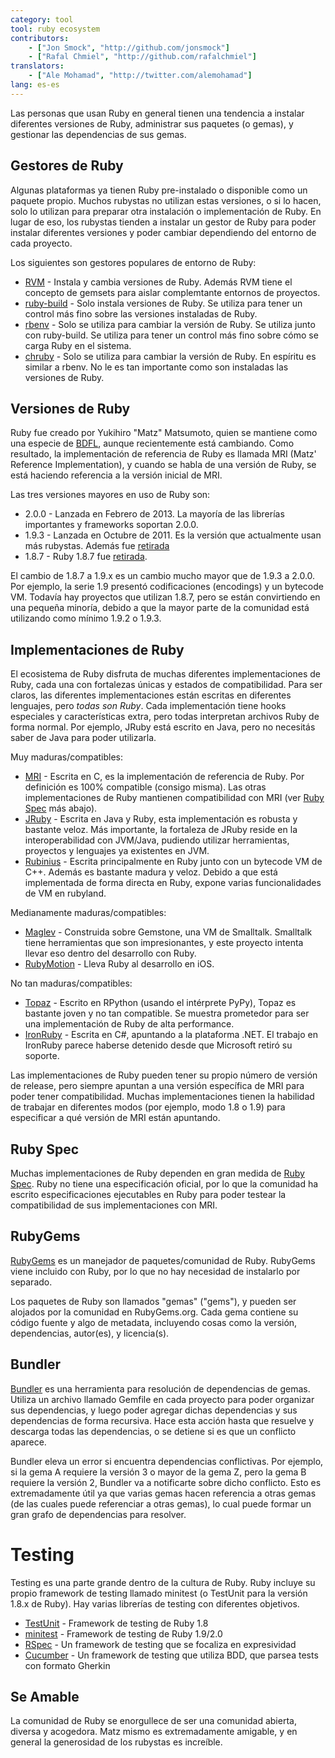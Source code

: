 ```yaml
---
category: tool
tool: ruby ecosystem
contributors:
    - ["Jon Smock", "http://github.com/jonsmock"]
    - ["Rafal Chmiel", "http://github.com/rafalchmiel"]
translators:
    - ["Ale Mohamad", "http://twitter.com/alemohamad"]
lang: es-es
---
```


Las personas que usan Ruby en general tienen una tendencia a instalar diferentes
versiones de Ruby, administrar sus paquetes (o gemas), y gestionar las
dependencias de sus gemas.

## Gestores de Ruby

Algunas plataformas ya tienen Ruby pre-instalado o disponible como un paquete
propio. Muchos rubystas no utilizan estas versiones, o si lo hacen, solo lo
utilizan para preparar otra instalación o implementación de Ruby. En lugar de
eso, los rubystas tienden a instalar un gestor de Ruby para poder instalar
diferentes versiones y poder cambiar dependiendo del entorno de cada proyecto.

Los siguientes son gestores populares de entorno de Ruby:

* [RVM](https://rvm.io/) - Instala y cambia versiones de Ruby. Además RVM tiene
  el concepto de gemsets para aislar complemtante entornos de proyectos.
* [ruby-build](https://github.com/sstephenson/ruby-build) - Solo instala
  versiones de Ruby. Se utiliza para tener un control más fino sobre las
  versiones instaladas de Ruby.
* [rbenv](https://github.com/sstephenson/rbenv) - Solo se utiliza para cambiar
  la versión de Ruby. Se utiliza junto con ruby-build. Se utiliza para tener un
  control más fino sobre cómo se carga Ruby en el sistema.
* [chruby](https://github.com/postmodern/chruby) - Solo se utiliza para cambiar
  la versión de Ruby. En espíritu es similar a rbenv. No le es tan importante
  como son instaladas las versiones de Ruby.

## Versiones de Ruby

Ruby fue creado por Yukihiro "Matz" Matsumoto, quien se mantiene como una
especie de [BDFL](https://en.wikipedia.org/wiki/Benevolent_Dictator_for_Life),
aunque recientemente está cambiando. Como resultado, la implementación de
referencia de Ruby es llamada MRI (Matz' Reference Implementation), y cuando se
habla de una versión de Ruby, se está haciendo referencia a la versión inicial
de MRI.

Las tres versiones mayores en uso de Ruby son:

* 2.0.0 - Lanzada en Febrero de 2013. La mayoría de las librerías importantes y
  frameworks soportan 2.0.0.
* 1.9.3 - Lanzada en Octubre de 2011. Es la versión que actualmente usan más
  rubystas. Además fue
  [retirada](https://www.ruby-lang.org/en/news/2015/02/23/support-for-ruby-1-9-3-has-ended/)
* 1.8.7 - Ruby 1.8.7 fue
  [retirada](http://www.ruby-lang.org/en/news/2013/06/30/we-retire-1-8-7/).

El cambio de 1.8.7 a 1.9.x es un cambio mucho mayor que de 1.9.3 a 2.0.0. Por
ejemplo, la serie 1.9 presentó codificaciones (encodings) y un bytecode VM.
Todavía hay proyectos que utilizan 1.8.7, pero se están convirtiendo en una
pequeña minoría, debido a que la mayor parte de la comunidad está utilizando
como mínimo 1.9.2 o 1.9.3.

## Implementaciones de Ruby

El ecosistema de Ruby disfruta de muchas diferentes implementaciones de Ruby,
cada una con fortalezas únicas y estados de compatibilidad. Para ser claros, las
diferentes implementaciones están escritas en diferentes lenguajes, pero *todas
son Ruby*. Cada implementación tiene hooks especiales y características extra,
pero todas interpretan archivos Ruby de forma normal. Por ejemplo, JRuby está
escrito en Java, pero no necesitás saber de Java para poder utilizarla.

Muy maduras/compatibles:

* [MRI](https://github.com/ruby/ruby) - Escrita en C, es la implementación de
  referencia de Ruby. Por definición es 100% compatible (consigo misma). Las
  otras implementaciones de Ruby mantienen compatibilidad con MRI (ver
  [Ruby Spec](#ruby-spec) más abajo).
* [JRuby](http://jruby.org/) - Escrita en Java y Ruby, esta implementación es
  robusta y bastante veloz. Más importante, la fortaleza de JRuby reside en la
  interoperabilidad con JVM/Java, pudiendo utilizar herramientas, proyectos y
  lenguajes ya existentes en JVM.
* [Rubinius](http://rubini.us/) - Escrita principalmente en Ruby junto con un
  bytecode VM de C++. Además es bastante madura y veloz. Debido a que está
  implementada de forma directa en Ruby, expone varias funcionalidades de VM en
  rubyland.

Medianamente maduras/compatibles:

* [Maglev](http://maglev.github.io/) - Construida sobre Gemstone, una VM de
  Smalltalk. Smalltalk tiene herramientas que son impresionantes, y este
  proyecto intenta llevar eso dentro del desarrollo con Ruby.
* [RubyMotion](http://www.rubymotion.com/) - Lleva Ruby al desarrollo en iOS.

No tan maduras/compatibles:

* [Topaz](http://topazruby.com/) - Escrito en RPython (usando el intérprete
  PyPy), Topaz es bastante joven y no tan compatible. Se muestra prometedor para
  ser una implementación de Ruby de alta performance.
* [IronRuby](http://ironruby.net/) - Escrita en C#, apuntando a la plataforma
  .NET. El trabajo en IronRuby parece haberse detenido desde que Microsoft
  retiró su soporte.

Las implementaciones de Ruby pueden tener su propio número de versión de
release, pero siempre apuntan a una versión específica de MRI para poder tener
compatibilidad. Muchas implementaciones tienen la habilidad de trabajar en
diferentes modos (por ejemplo, modo 1.8 o 1.9) para especificar a qué versión de
MRI están apuntando.

## Ruby Spec

Muchas implementaciones de Ruby dependen en gran medida de
[Ruby Spec](https://github.com/ruby/spec). Ruby no tiene una especificación oficial, por
lo que la comunidad ha escrito especificaciones ejecutables en Ruby para poder
testear la compatibilidad de sus implementaciones con MRI.

## RubyGems

[RubyGems](http://rubygems.org/) es un manejador de paquetes/comunidad de Ruby.
RubyGems viene incluido con Ruby, por lo que no hay necesidad de instalarlo por
separado.

Los paquetes de Ruby son llamados "gemas" ("gems"), y pueden ser alojados por la
comunidad en RubyGems.org. Cada gema contiene su código fuente y algo de
metadata, incluyendo cosas como la versión, dependencias, autor(es), y
licencia(s).

## Bundler

[Bundler](http://bundler.io/) es una herramienta para resolución de dependencias
de gemas. Utiliza un archivo llamado Gemfile en cada proyecto para poder
organizar sus dependencias, y luego poder agregar dichas dependencias y sus
dependencias de forma recursiva. Hace esta acción hasta que resuelve y descarga
todas las dependencias, o se detiene si es que un conflicto aparece.

Bundler eleva un error si encuentra dependencias conflictivas. Por ejemplo, si
la gema A requiere la versión 3 o mayor de la gema Z, pero la gema B requiere la
versión 2, Bundler va a notificarte sobre dicho conflicto. Esto es
extremadamente útil ya que varias gemas hacen referencia a otras gemas (de las
cuales puede referenciar a otras gemas), lo cual puede formar un gran grafo de
dependencias para resolver.

# Testing

Testing es una parte grande dentro de la cultura de Ruby. Ruby incluye su propio
framework de testing llamado minitest (o TestUnit para la versión 1.8.x de
Ruby). Hay varias librerías de testing con diferentes objetivos.

* [TestUnit](http://ruby-doc.org/stdlib-1.8.7/libdoc/test/unit/rdoc/Test/Unit.html) - Framework de testing de Ruby 1.8
* [minitest](http://ruby-doc.org/stdlib-2.0.0/libdoc/minitest/rdoc/MiniTest.html) - Framework de testing de Ruby 1.9/2.0
* [RSpec](http://rspec.info/) - Un framework de testing que se focaliza en expresividad
* [Cucumber](http://cukes.info/) - Un framework de testing que utiliza BDD, que parsea tests con formato Gherkin

## Se Amable

La comunidad de Ruby se enorgullece de ser una comunidad abierta, diversa y
acogedora. Matz mismo es extremadamente amigable, y en general la generosidad de
los rubystas es increíble.
